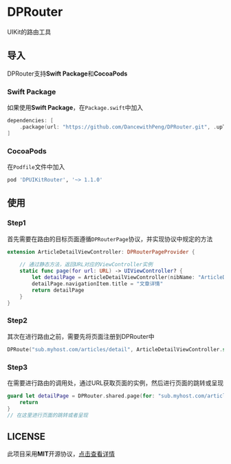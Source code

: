 # DPRouter

UIKit的路由工具

## 导入

DPRouter支持**Swift Package**和**CocoaPods**

### Swift Package

如果使用**Swift Package**，在`Package.swift`中加入

```swift
dependencies: [
    .package(url: "https://github.com/DancewithPeng/DPRouter.git", .upToNextMinor(from: "1.1.0"))
]
```

### CocoaPods

在`Podfile`文件中加入

```ruby
pod 'DPUIKitRouter', '~> 1.1.0'
```

## 使用

### Step1

首先需要在路由的目标页面遵循`DPRouterPage`协议，并实现协议中规定的方法

```swift
extension ArticleDetailViewController: DPRouterPageProvider {
    
  	// 通过静态方法，返回URL对应的ViewController实例
    static func page(for url: URL) -> UIViewController? {
        let detailPage = ArticleDetailViewController(nibName: "ArticleDetailViewController", bundle: Bundle(for: ArticleDetailViewController.self))
        detailPage.navigationItem.title = "文章详情"
        return detailPage
    }       
}
```

### Step2

其次在进行路由之前，需要先将页面注册到DPRouter中

```swift
DPRoute("sub.myhost.com/articles/detail", ArticleDetailViewController.self)
```

### Step3

在需要进行路由的调用处，通过URL获取页面的实例，然后进行页面的跳转或呈现

```swift
guard let detailPage = DPRouter.shared.page(for: "sub.myhost.com/articles/detail") else {
    return
}
// 在这里进行页面的跳转或者呈现
```



## LICENSE

此项目采用**MIT**开源协议，[点击查看详情](LICENSE)

